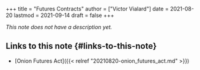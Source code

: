 +++
title = "Futures Contracts"
author = ["Victor Vialard"]
date = 2021-08-20
lastmod = 2021-09-14
draft = false
+++

_This note does not have a description yet._


## Links to this note {#links-to-this-note}

-   [Onion Futures Act]({{< relref "20210820-onion_futures_act.md" >}})
